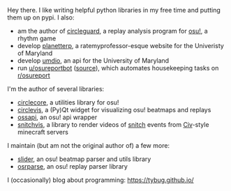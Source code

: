 Hey there. I like writing helpful python libraries in my free time and putting them up on pypi. I also:

* am the author of [circleguard](https://github.com/circleguard/circleguard), a replay analysis program for [osu!](https://osu.ppy.sh/home), a rhythm game
* develop [planetterp](https://github.com/planetterp/planetterp), a ratemyprofessor-esque website for the Univeristy of Maryland
* develop [umdio](https://github.com/umdio/umdio), an api for the University of Maryland
* run [u/osureportbot](https://old.reddit.com/user/OsuReportBot) ([source](https://github.com/tybug/Osu-Reporter)), which automates housekeeping tasks on [r/osureport](https://www.reddit.com/r/osureport)

I'm the author of several libraries:

* [circlecore](https://github.com/circleguard/circlecore), a utilities library for osu!
* [circlevis](https://github.com/circleguard/circlevis), a (Py)Qt widget for visualizing osu! beatmaps and replays
* [ossapi](https://github.com/circleguard/ossapi), an osu! api wrapper
* [snitchvis](https://github.com/tybug/snitchvis), a library to render videos of [snitch](https://civwiki.org/wiki/Snitch) events from [Civ](https://civwiki.org/wiki/Main_Page)-style minecraft servers

I maintain (but am not the original author of) a few more:

* [slider](https://github.com/llllllllll/slider), an osu! beatmap parser and utils library
* [osrparse](https://github.com/kszlim/osu-replay-parser), an osu! replay parser library

I (occasionally) blog about programming: https://tybug.github.io/
